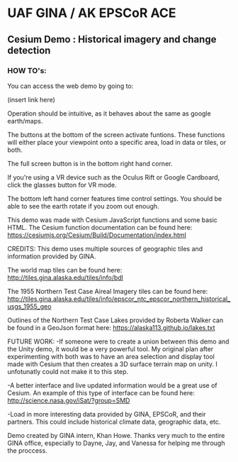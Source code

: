 # UAF GINA / AK EPSCoR ACE

## Cesium Demo : Historical imagery and change detection


### HOW TO's:
You can access the web demo by going to:

(insert link here)

Operation should be intuitive, as it behaves about the same as google earth/maps.

The buttons at the bottom of the screen activate funtions. These functions will either place your viewpoint onto a specific area, load in data or tiles, or both.

The full screen button is in the bottom right hand corner.

If you're using a VR device such as the Oculus Rift or Google Cardboard, click the glasses button for VR mode.

The bottom left hand corner features time control settings. You should be able to see the earth rotate if you zoom out enough. 

This demo was made with Cesium JavaScript functions and some basic HTML. The Cesium function documentation can be found here: https://cesiumjs.org/Cesium/Build/Documentation/index.html


CREDITS:
This demo uses multiple sources of geographic tiles and information provided by GINA.

The world map tiles can be found here: http://tiles.gina.alaska.edu/tiles/info/bdl

The 1955 Northern Test Case Aireal Imagery tiles can be found here: http://tiles.gina.alaska.edu/tiles/info/epscor_ntc_epscor_northern_historical_usgs_1955_geo

Outlines of the Northern Test Case Lakes provided by Roberta Walker can be found in a GeoJson format here: https://alaska113.github.io/lakes.txt


FUTURE WORK:
-If someone were to create a union between this demo and the Unity demo, it would be a very powerful tool. My original plan after experimenting with both was to have an area selection and display tool made with Cesium that then creates a 3D surface terrain map on unity. I unfotunatly could not make it to this step.

-A better interface and live updated information would be a great use of Cesium. An example of this type of interface can be found here: http://science.nasa.gov/iSat/?group=SMD

-Load in more interesting data provided by GINA, EPSCoR, and their partners. This could include historical climate data, geographic data, etc. 

Demo created by GINA intern, Khan Howe. Thanks very much to the entire GINA office, especially to Dayne, Jay, and Vanessa for helping me through the proccess. 
